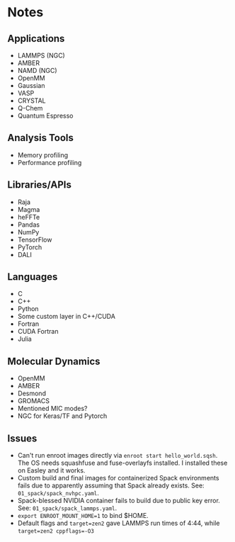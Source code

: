 # Notes

## Applications
- LAMMPS (NGC)
- AMBER
- NAMD (NGC)
- OpenMM
- Gaussian
- VASP
- CRYSTAL
- Q-Chem
- Quantum Espresso

## Analysis Tools
- Memory profiling
- Performance profiling

## Libraries/APIs
- Raja
- Magma
- heFFTe
- Pandas
- NumPy
- TensorFlow
- PyTorch
- DALI

## Languages
- C
- C++
- Python
- Some custom layer in C++/CUDA
- Fortran
- CUDA Fortran
- Julia

## Molecular Dynamics
- OpenMM
- AMBER
- Desmond
- GROMACS
- Mentioned MIC modes?
- NGC for Keras/TF and Pytorch


## Issues

- Can't run enroot images directly via `enroot start hello_world.sqsh`. The OS
  needs squashfuse and fuse-overlayfs installed. I installed these on Easley and
  it works.
- Custom build and final images for containerized Spack environments fails due
  to apparently assuming that Spack already exists. See: `01_spack/spack_nvhpc.yaml`.
- Spack-blessed NVIDIA container fails to build due to public key error. See: `01_spack/spack_lammps.yaml`.
- `export ENROOT_MOUNT_HOME=1` to bind $HOME.
- Default flags and `target=zen2` gave LAMMPS run times of 4:44, while `target=zen2 cppflags=-O3`
